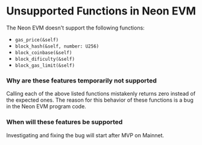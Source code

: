 # Unsupported Functions in Neon EVM
The Neon EVM doesn't support the following functions:
  * `gas_price(&self)`
  * `block_hash(&self, number: U256)`
  * `block_coinbase(&self)`
  * `block_dificulty(&self)`
  * `block_gas_limit(&self)`

### Why are these features temporarily not supported
Calling each of the above listed functions mistakenly returns zero instead of the expected ones. The reason for this behavior of these functions is a bug in the Neon EVM program code.  

### When will these features be supported
Investigating and fixing the bug will start after MVP on Mainnet.

